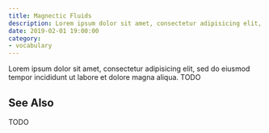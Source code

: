 ```yaml
---
title: Magnectic Fluids
description: Lorem ipsum dolor sit amet, consectetur adipisicing elit, sed do eiusmod tempor incididunt ut labore et dolore magna aliqua.  TODO
date: 2019-02-01 19:00:00
category:
- vocabulary
---
```


Lorem ipsum dolor sit amet, consectetur adipisicing elit, sed do eiusmod tempor incididunt ut labore et dolore magna aliqua.  TODO

## See Also
TODO
